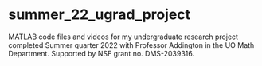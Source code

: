 # summer_22_ugrad_project
MATLAB code files and videos for my undergraduate research project completed Summer quarter 2022 with Professor Addington in the UO Math Department. Supported by NSF grant no. DMS-2039316.

